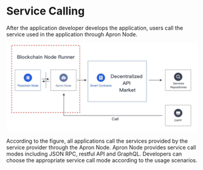 # Service Calling

After the application developer develops the application, users call the service used in the application through Apron Node.

![Service Calling](<../.gitbook/assets/service calling.png>)

According to the figure, all applications call the services provided by the service provider through the Apron Node. Apron Node provides service call modes including JSON RPC, restful API and GraphQL. Developers can choose the appropriate service call mode according to the usage scenarios.
